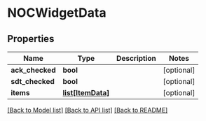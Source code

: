 # NOCWidgetData

## Properties
Name | Type | Description | Notes
------------ | ------------- | ------------- | -------------
**ack_checked** | **bool** |  | [optional] 
**sdt_checked** | **bool** |  | [optional] 
**items** | [**list[ItemData]**](ItemData.md) |  | [optional] 

[[Back to Model list]](../README.md#documentation-for-models) [[Back to API list]](../README.md#documentation-for-api-endpoints) [[Back to README]](../README.md)

